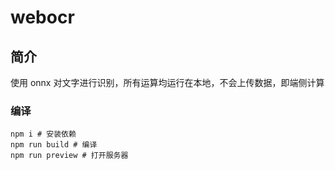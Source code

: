 # webocr

## 简介

使用 onnx 对文字进行识别，所有运算均运行在本地，不会上传数据，即端侧计算

### 编译

```shell
npm i # 安装依赖
npm run build # 编译
npm run preview # 打开服务器
```
